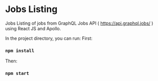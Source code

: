 # Jobs Listing

Jobs Listing of jobs from GraphQL Jobs API ( https://api.graphql.jobs/ ) using React JS and Apollo.

In the project directory, you can run:
First:
### `npm install`
Then:
### `npm start`